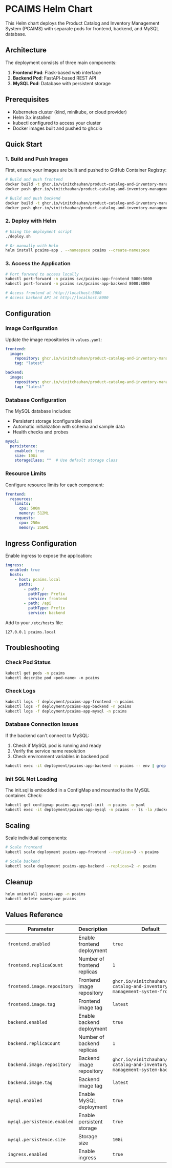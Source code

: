 # PCAIMS Helm Chart

This Helm chart deploys the Product Catalog and Inventory Management System (PCAIMS) with separate pods for frontend, backend, and MySQL database.

## Architecture

The deployment consists of three main components:

1. **Frontend Pod**: Flask-based web interface
2. **Backend Pod**: FastAPI-based REST API
3. **MySQL Pod**: Database with persistent storage

## Prerequisites

- Kubernetes cluster (kind, minikube, or cloud provider)
- Helm 3.x installed
- kubectl configured to access your cluster
- Docker images built and pushed to ghcr.io

## Quick Start

### 1. Build and Push Images

First, ensure your images are built and pushed to GitHub Container Registry:

```bash
# Build and push frontend
docker build -t ghcr.io/vinitchauhan/product-catalog-and-inventory-management-system-frontend:latest ./src/frontend
docker push ghcr.io/vinitchauhan/product-catalog-and-inventory-management-system-frontend:latest

# Build and push backend
docker build -t ghcr.io/vinitchauhan/product-catalog-and-inventory-management-system-backend:latest ./src/backend
docker push ghcr.io/vinitchauhan/product-catalog-and-inventory-management-system-backend:latest
```

### 2. Deploy with Helm

```bash
# Using the deployment script
./deploy.sh

# Or manually with Helm
helm install pcaims-app . --namespace pcaims --create-namespace
```

### 3. Access the Application

```bash
# Port forward to access locally
kubectl port-forward -n pcaims svc/pcaims-app-frontend 5000:5000
kubectl port-forward -n pcaims svc/pcaims-app-backend 8000:8000

# Access frontend at http://localhost:5000
# Access backend API at http://localhost:8000
```

## Configuration

### Image Configuration

Update the image repositories in `values.yaml`:

```yaml
frontend:
  image:
    repository: ghcr.io/vinitchauhan/product-catalog-and-inventory-management-system-frontend
    tag: "latest"

backend:
  image:
    repository: ghcr.io/vinitchauhan/product-catalog-and-inventory-management-system-backend
    tag: "latest"
```

### Database Configuration

The MySQL database includes:
- Persistent storage (configurable size)
- Automatic initialization with schema and sample data
- Health checks and probes

```yaml
mysql:
  persistence:
    enabled: true
    size: 10Gi
    storageClass: ""  # Use default storage class
```

### Resource Limits

Configure resource limits for each component:

```yaml
frontend:
  resources:
    limits:
      cpu: 500m
      memory: 512Mi
    requests:
      cpu: 250m
      memory: 256Mi
```

## Ingress Configuration

Enable ingress to expose the application:

```yaml
ingress:
  enabled: true
  hosts:
    - host: pcaims.local
      paths:
        - path: /
          pathType: Prefix
          service: frontend
        - path: /api
          pathType: Prefix
          service: backend
```

Add to your `/etc/hosts` file:
```
127.0.0.1 pcaims.local
```

## Troubleshooting

### Check Pod Status
```bash
kubectl get pods -n pcaims
kubectl describe pod <pod-name> -n pcaims
```

### Check Logs
```bash
kubectl logs -f deployment/pcaims-app-frontend -n pcaims
kubectl logs -f deployment/pcaims-app-backend -n pcaims
kubectl logs -f deployment/pcaims-app-mysql -n pcaims
```

### Database Connection Issues

If the backend can't connect to MySQL:

1. Check if MySQL pod is running and ready
2. Verify the service name resolution
3. Check environment variables in backend pod

```bash
kubectl exec -it deployment/pcaims-app-backend -n pcaims -- env | grep DB_
```

### Init SQL Not Loading

The init.sql is embedded in a ConfigMap and mounted to the MySQL container. Check:

```bash
kubectl get configmap pcaims-app-mysql-init -n pcaims -o yaml
kubectl exec -it deployment/pcaims-app-mysql -n pcaims -- ls -la /docker-entrypoint-initdb.d/
```

## Scaling

Scale individual components:

```bash
# Scale frontend
kubectl scale deployment pcaims-app-frontend --replicas=3 -n pcaims

# Scale backend
kubectl scale deployment pcaims-app-backend --replicas=2 -n pcaims
```

## Cleanup

```bash
helm uninstall pcaims-app -n pcaims
kubectl delete namespace pcaims
```

## Values Reference

| Parameter | Description | Default |
|-----------|-------------|---------|
| `frontend.enabled` | Enable frontend deployment | `true` |
| `frontend.replicaCount` | Number of frontend replicas | `1` |
| `frontend.image.repository` | Frontend image repository | `ghcr.io/vinitchauhan/product-catalog-and-inventory-management-system-frontend` |
| `frontend.image.tag` | Frontend image tag | `latest` |
| `backend.enabled` | Enable backend deployment | `true` |
| `backend.replicaCount` | Number of backend replicas | `1` |
| `backend.image.repository` | Backend image repository | `ghcr.io/vinitchauhan/product-catalog-and-inventory-management-system-backend` |
| `backend.image.tag` | Backend image tag | `latest` |
| `mysql.enabled` | Enable MySQL deployment | `true` |
| `mysql.persistence.enabled` | Enable persistent storage | `true` |
| `mysql.persistence.size` | Storage size | `10Gi` |
| `ingress.enabled` | Enable ingress | `true` |